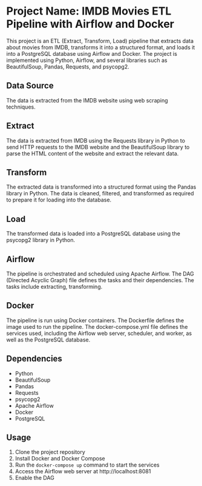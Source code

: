 # Project Name: IMDB Movies ETL Pipeline with Airflow and Docker

This project is an ETL (Extract, Transform, Load) pipeline that extracts data about movies from IMDB, transforms it into a structured format, and loads it into a PostgreSQL database using Airflow and Docker. The project is implemented using Python, Airflow, and several libraries such as BeautifulSoup, Pandas, Requests, and psycopg2.

## Data Source
The data is extracted from the IMDB website using web scraping techniques.

## Extract
The data is extracted from IMDB using the Requests library in Python to send HTTP requests to the IMDB website and the BeautifulSoup library to parse the HTML content of the website and extract the relevant data.

## Transform
The extracted data is transformed into a structured format using the Pandas library in Python. The data is cleaned, filtered, and transformed as required to prepare it for loading into the database.

## Load
The transformed data is loaded into a PostgreSQL database using the psycopg2 library in Python.

## Airflow
The pipeline is orchestrated and scheduled using Apache Airflow. The DAG (Directed Acyclic Graph) file defines the tasks and their dependencies. The tasks include extracting, transforming.

## Docker
The pipeline is run using Docker containers. The Dockerfile defines the image used to run the pipeline. The docker-compose.yml file defines the services used, including the Airflow web server, scheduler, and worker, as well as the PostgreSQL database.

## Dependencies
- Python
- BeautifulSoup
- Pandas
- Requests
- psycopg2
- Apache Airflow
- Docker
- PostgreSQL

## Usage
1. Clone the project repository
2. Install Docker and Docker Compose
3. Run the `docker-compose up` command to start the services
4. Access the Airflow web server at http://localhost:8081
5. Enable the DAG
